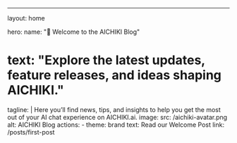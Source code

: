 ---
layout: home

hero:
  name: "🌿 Welcome to the AICHIKI Blog"
  # text: "Explore the latest updates, feature releases, and ideas shaping AICHIKI."
  tagline: |
    Here you’ll find news, tips, and insights to help you get the most out of your AI chat experience on AICHIKI.ai.
  image:
    src: /aichiki-avatar.png
    alt: AICHIKI Blog
  actions:
    - theme: brand
      text: Read our Welcome Post
      link: /posts/first-post
